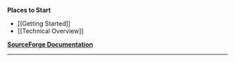 **Places to Start**

* [[Getting Started]]
* [[Technical Overview]]

**[SourceForge Documentation](SourceForge-Documentation)**

---